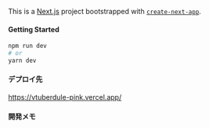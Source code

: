 This is a [Next.js](https://nextjs.org/) project bootstrapped with [`create-next-app`](https://github.com/vercel/next.js/tree/canary/packages/create-next-app).

#### Getting Started
```bash
npm run dev
# or
yarn dev
```


#### デプロイ先
https://vtuberdule-pink.vercel.app/


#### 開発メモ

